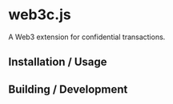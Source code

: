 # web3c.js
A Web3 extension for confidential transactions.

## Installation / Usage

## Building / Development
